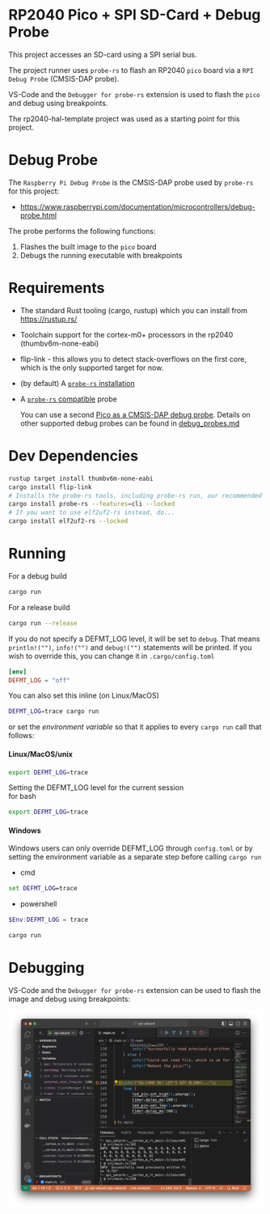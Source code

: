 # RP2040 Pico + SPI SD-Card + Debug Probe

This project accesses an SD-card using a SPI serial bus.

The project runner uses `probe-rs` to flash an RP2040 `pico` board via a `RPI Debug Probe` (CMSIS-DAP probe).

VS-Code and the `Debugger for probe-rs` extension is used to flash the `pico` and debug using breakpoints.

The rp2040-hal-template project was used as a starting point for this project.

# Debug Probe

The `Raspberry Pi Debug Probe` is the CMSIS-DAP probe used by `probe-rs` for this project:
* https://www.raspberrypi.com/documentation/microcontrollers/debug-probe.html

The probe performs the following functions:
1. Flashes the built image to the `pico` board
1. Debugs the running executable with breakpoints

# Requirements

- The standard Rust tooling (cargo, rustup) which you can install from https://rustup.rs/
- Toolchain support for the cortex-m0+ processors in the rp2040 (thumbv6m-none-eabi)
- flip-link - this allows you to detect stack-overflows on the first core, which is the only supported target for now.
- (by default) A [`probe-rs` installation](https://probe.rs/docs/getting-started/installation/)
- A [`probe-rs` compatible](https://probe.rs/docs/getting-started/probe-setup/) probe

  You can use a second
  [Pico as a CMSIS-DAP debug probe](debug_probes.md#raspberry-pi-pico). Details
  on other supported debug probes can be found in
  [debug_probes.md](debug_probes.md)

# Dev Dependencies

```sh
rustup target install thumbv6m-none-eabi
cargo install flip-link
# Installs the probe-rs tools, including probe-rs run, our recommended default runner
cargo install probe-rs --features=cli --locked
# If you want to use elf2uf2-rs instead, do...
cargo install elf2uf2-rs --locked
```

# Running
  
For a debug build
```sh
cargo run
```
For a release build
```sh
cargo run --release
```

If you do not specify a DEFMT_LOG level, it will be set to `debug`.
That means `println!("")`, `info!("")` and `debug!("")` statements will be printed.
If you wish to override this, you can change it in `.cargo/config.toml` 
```toml
[env]
DEFMT_LOG = "off"
```

You can also set this inline (on Linux/MacOS)  
```sh
DEFMT_LOG=trace cargo run
```

or set the _environment variable_ so that it applies to every `cargo run` call that follows:
#### Linux/MacOS/unix
```sh
export DEFMT_LOG=trace
```

Setting the DEFMT_LOG level for the current session  
for bash
```sh
export DEFMT_LOG=trace
```

#### Windows
Windows users can only override DEFMT_LOG through `config.toml`
or by setting the environment variable as a separate step before calling `cargo run`
- cmd
```cmd
set DEFMT_LOG=trace
```
- powershell
```ps1
$Env:DEFMT_LOG = trace
```

```cmd
cargo run
```

# Debugging

VS-Code and the `Debugger for probe-rs` extension can be used to flash the image and debug using breakpoints:

![VS-Code probe-rs debugger](docs/vscode_breakpoint.jpg)